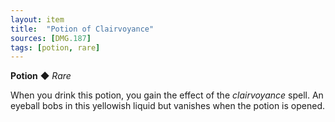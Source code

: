 ```yaml
---
layout: item
title:  "Potion of Clairvoyance"
sources: [DMG.187]
tags: [potion, rare]
---
```


**Potion** ◆ *Rare*

When you drink this potion, you gain the effect of the *clairvoyance* spell. An eyeball bobs in this yellowish liquid but vanishes when the potion is opened.